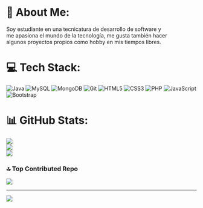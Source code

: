 # 💫 About Me:
Soy estudiante en una tecnicatura de desarrollo de software y <br>me apasiona el mundo de la tecnología, me gusta también hacer<br>algunos proyectos propios como hobby en mis tiempos libres.


# 💻 Tech Stack:
![Java](https://img.shields.io/badge/java-%23ED8B00.svg?style=for-the-badge&logo=openjdk&logoColor=white) ![MySQL](https://img.shields.io/badge/mysql-4479A1.svg?style=for-the-badge&logo=mysql&logoColor=white) ![MongoDB](https://img.shields.io/badge/MongoDB-%234ea94b.svg?style=for-the-badge&logo=mongodb&logoColor=white) ![Git](https://img.shields.io/badge/git-%23F05033.svg?style=for-the-badge&logo=git&logoColor=white) ![HTML5](https://img.shields.io/badge/html5-%23E34F26.svg?style=for-the-badge&logo=html5&logoColor=white) ![CSS3](https://img.shields.io/badge/css3-%231572B6.svg?style=for-the-badge&logo=css3&logoColor=white) ![PHP](https://img.shields.io/badge/php-%23777BB4.svg?style=for-the-badge&logo=php&logoColor=white) ![JavaScript](https://img.shields.io/badge/javascript-%23323330.svg?style=for-the-badge&logo=javascript&logoColor=%23F7DF1E) ![Bootstrap](https://img.shields.io/badge/bootstrap-%238511FA.svg?style=for-the-badge&logo=bootstrap&logoColor=white)
# 📊 GitHub Stats:
![](https://github-readme-stats.vercel.app/api?username=most025&theme=blue_navy&hide_border=false&include_all_commits=true&count_private=true)<br/>
![](https://nirzak-streak-stats.vercel.app/?user=most025&theme=blue_navy&hide_border=false)<br/>
![](https://github-readme-stats.vercel.app/api/top-langs/?username=most025&theme=blue_navy&hide_border=false&include_all_commits=true&count_private=true&layout=compact)

### 🔝 Top Contributed Repo
![](https://github-contributor-stats.vercel.app/api?username=most025&limit=5&theme=blue_navy&combine_all_yearly_contributions=true)

---
[![](https://visitcount.itsvg.in/api?id=most025&icon=2&color=0)](https://visitcount.itsvg.in)

<!-- Proudly created with GPRM ( https://gprm.itsvg.in ) -->
